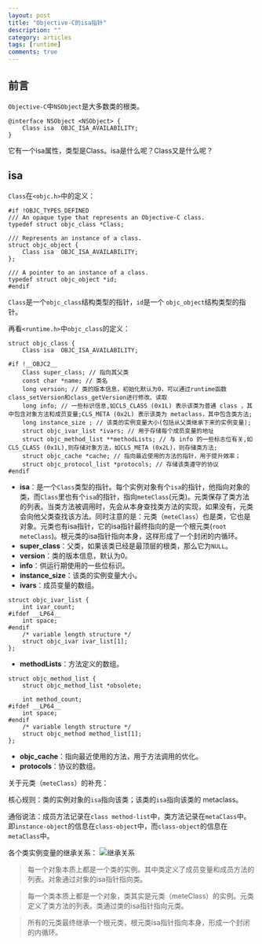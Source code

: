 ```yaml
---
layout: post
title: "Objective-C的isa指针"
description: ""
category: articles
tags: [runtime]
comments: true
---
```


## 前言
`Objective-C`中`NSObject`是大多数类的根类。

```objc
@interface NSObject <NSObject> {
    Class isa  OBJC_ISA_AVAILABILITY;
}
```

它有一个isa属性，类型是Class。isa是什么呢？Class又是什么呢？

## isa

`Class`在`<objc.h>`中的定义：

```objc
#if !OBJC_TYPES_DEFINED
/// An opaque type that represents an Objective-C class.
typedef struct objc_class *Class;

/// Represents an instance of a class.
struct objc_object {
    Class isa  OBJC_ISA_AVAILABILITY;
};

/// A pointer to an instance of a class.
typedef struct objc_object *id;
#endif
```

`Class`是一个`objc_class`结构类型的指针，`id`是一个 `objc_object`结构类型的指针。

再看`<runtime.h>`中`objc_class`的定义：

```objc
struct objc_class {
    Class isa  OBJC_ISA_AVAILABILITY;

#if !__OBJC2__
	Class super_class; // 指向其父类
	const char *name; // 类名
	long version; // 类的版本信息，初始化默认为0，可以通过runtime函数class_setVersion和class_getVersion进行修改、读取
	long info; // 一些标识信息,如CLS_CLASS (0x1L) 表示该类为普通 class ，其中包含对象方法和成员变量;CLS_META (0x2L) 表示该类为 metaclass，其中包含类方法;
	long instance_size ; // 该类的实例变量大小(包括从父类继承下来的实例变量);
	struct objc_ivar_list *ivars; // 用于存储每个成员变量的地址
	struct objc_method_list **methodLists; // 与 info 的一些标志位有关,如CLS_CLASS (0x1L),则存储对象方法，如CLS_META (0x2L)，则存储类方法;
	struct objc_cache *cache; // 指向最近使用的方法的指针，用于提升效率；
	struct objc_protocol_list *protocols; // 存储该类遵守的协议
#endif
```

- **isa**：是一个`Class`类型的指针。每个实例对象有个`isa`的指针，他指向对象的类，而`Class`里也有个`isa`的指针，指向`meteClass`(元类)。元类保存了类方法的列表。当类方法被调用时，先会从本身查找类方法的实现，如果没有，元类会向他父类查找该方法。同时注意的是：元类（`meteClass`）也是类，它也是对象。元类也有isa指针，它的isa指针最终指向的是一个根元类(`root meteClass`)。根元类的isa指针指向本身，这样形成了一个封闭的内循环。
- **super_class**：父类，如果该类已经是最顶层的根类，那么它为`NULL`。
- **version**：类的版本信息，默认为0。
- **info**：供运行期使用的一些位标识。
- **instance_size**：该类的实例变量大小。
- **ivars**：成员变量的数组。

```objc
struct objc_ivar_list {
    int ivar_count;
#ifdef __LP64__
    int space;
#endif
    /* variable length structure */
    struct objc_ivar ivar_list[1];
};
```

- **methodLists**：方法定义的数组。

```objc
struct objc_method_list {
    struct objc_method_list *obsolete;

    int method_count;
#ifdef __LP64__
    int space;
#endif
    /* variable length structure */
    struct objc_method method_list[1];
};
```

- **objc_cache**：指向最近使用的方法，用于方法调用的优化。
- **protocols**：协议的数组。

关于元类（`meteClass`）的补充：

核心规则：类的实例对象的`isa`指向该类；该类的`isa`指向该类的 metaclass。

通俗说法：成员方法记录在`class method-list`中，类方法记录在`metaClass`中。即`instance-object`的信息在`class-object`中，而`class-object`的信息在`metaClass`中。

各个类实例变量的继承关系：
![继承关系](https://lettleprince.github.io/images/old_images/class-diagram.jpg)

> 每一个对象本质上都是一个类的实例。其中类定义了成员变量和成员方法的列表。对象通过对象的isa指针指向类。

> 每一个类本质上都是一个对象，类其实是元类（meteClass）的实例。元类定义了类方法的列表。类通过类的isa指针指向元类。

> 所有的元类最终继承一个根元类，根元类isa指针指向本身，形成一个封闭的内循环。

